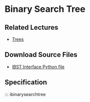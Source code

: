 # Binary Search Tree

## Related Lectures

- [Trees](https://slides.com/lucascordova/trees/fullscreen?token=EzhpYM3r)

## Download Source Files

- [IBST Interface Python file](../ibinarysearchtree.py)

## Specification

::: ibinarysearchtree

